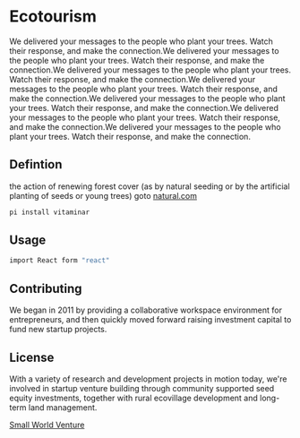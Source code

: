 # Ecotourism

We delivered your messages to the people who plant your trees. Watch their response, and make the connection.We delivered your messages to the people who plant your trees. Watch their response, and make the connection.We delivered your messages to the people who plant your trees. Watch their response, and make the connection.We delivered your messages to the people who plant your trees. Watch their response, and make the connection.We delivered your messages to the people who plant your trees. Watch their response, and make the connection.We delivered your messages to the people who plant your trees. Watch their response, and make the connection.We delivered your messages to the people who plant your trees. Watch their response, and make the connection.

## Defintion

the action of renewing forest cover (as by natural seeding or by the artificial planting of seeds or young trees) goto [natural.com](https://www.vitaminair.org/)

```bash
pi install vitaminar
```

## Usage

```bash
import React form "react"
```

## Contributing

We began in 2011 by providing a collaborative workspace environment for entrepreneurs, and then quickly moved forward raising investment capital to fund new startup projects.

## License

With a variety of research and development projects in motion today, we're involved in startup venture building through community supported seed equity investments, together with rural ecovillage development and long-term land management.

[Small World Venture](https://smallworldventure.com/)
